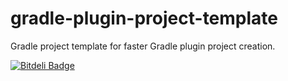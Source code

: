 gradle-plugin-project-template
==============================

Gradle project template for faster Gradle plugin project creation.



[![Bitdeli Badge](https://d2weczhvl823v0.cloudfront.net/aestasit/gradle-plugin-project-template/trend.png)](https://bitdeli.com/free "Bitdeli Badge")

